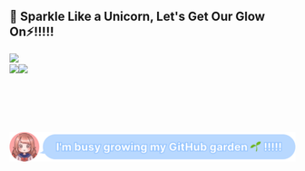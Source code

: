 ## 🦄 Sparkle Like a Unicorn, Let's Get Our Glow On⚡️!!!!!

<div>
  <img width="655px" src="https://github-profile-trophy.vercel.app/?username=tzptzptzptzptzp&row=1&column=7&no-frame=true&no-bg=true" />
</div>

<div style="display:flex;" align="left">
  <img height="120px" src="https://github-readme-stats.vercel.app/api/top-langs/?username=tzptzptzptzptzp&layout=compact&show_icons=true&hide_title=true&hide_border=true&hide=scss,css,html" />
  <img height="120px" src="https://github-readme-stats.vercel.app/api?username=tzptzptzptzptzp&show_icons=true&count_private=true&hide_title=true&hide_border=true&hide=contribs" />
</div>

<div>
  <img width="655px" src="./images/balloon.png" />
</div>

<!--
**tzptzptzptzptzp/tzptzptzptzptzp** is a ✨ _special_ ✨ repository because its `README.md` (this file) appears on your GitHub profile.

Here are some ideas to get you started:

- 🔭 I’m currently working on ...
- 🌱 I’m currently learning ...
- 👯 I’m looking to collaborate on ...
- 🤔 I’m looking for help with ...
- 💬 Ask me about ...
- 📫 How to reach me: ...
- 😄 Pronouns: ...
- ⚡ Fun fact: ...
-->
